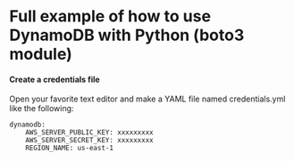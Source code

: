 # Full example of how to use DynamoDB with Python (boto3 module)

#### Create a credentials file
Open your favorite text editor and make a YAML file named credentials.yml like the following:

    dynamodb:
        AWS_SERVER_PUBLIC_KEY: xxxxxxxxx
        AWS_SERVER_SECRET_KEY: xxxxxxxxx
        REGION_NAME: us-east-1
